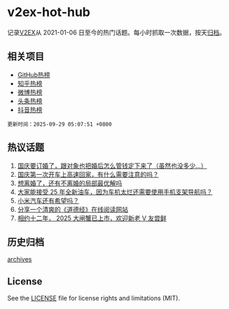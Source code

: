 # v2ex-hot-hub

 记录[V2EX](https://www.v2ex.com/)从 2021-01-06 日至今的热门话题。每小时抓取一次数据，按天[归档](archives)。
 
 ## 相关项目

- [GitHub热榜](https://github.com/snaildev/github-hot-hub)
- [知乎热榜](https://github.com/snaildev/zhihu-hot-hub)
- [微博热榜](https://github.com/snaildev/weibo-hot-hub)
- [头条热榜](https://github.com/snaildev/toutiao-hot-hub)
- [抖音热榜](https://github.com/snaildev/douyin-hot-hub)


 `更新时间：2025-09-29 05:07:51 +0800`

## 热议话题

1. [国庆要订婚了，跟对象也把婚后怎么管钱定下来了（虽然也没多少...）](https://www.v2ex.com/t/1162337)
1. [国庆第一次开车上高速回家，有什么需要注意的吗？](https://www.v2ex.com/t/1162326)
1. [想离婚了，还有不离婚的局部最优解吗](https://www.v2ex.com/t/1162255)
1. [大家能接受 25 年全新油车，因为车机太烂还需要使用手机支架导航吗？](https://www.v2ex.com/t/1162297)
1. [小米汽车还有希望吗？](https://www.v2ex.com/t/1162383)
1. [分享一个清爽的《道德经》在线阅读网站](https://www.v2ex.com/t/1162257)
1. [相约十二年， 2025 大闸蟹已上市，欢迎新老 V 友尝鲜](https://www.v2ex.com/t/1162268)

## 历史归档

[archives](archives)

## License

See the [LICENSE](LICENSE) file for license rights and limitations (MIT).
